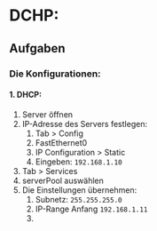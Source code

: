 # DCHP:

## Aufgaben

### Die Konfigurationen:

#### 1. DHCP:

1. Server öffnen
2. IP-Adresse des Servers festlegen:
    1. Tab > Config
    2. FastEthernet0
    3. IP Configuration > Static
    4. Eingeben: ```192.168.1.10```
3. Tab > Services
4. serverPool auswählen
5. Die Einstellungen übernehmen:
    1. Subnetz: ```255.255.255.0```
    2. IP-Range Anfang ```192.168.1.11```
    3. 